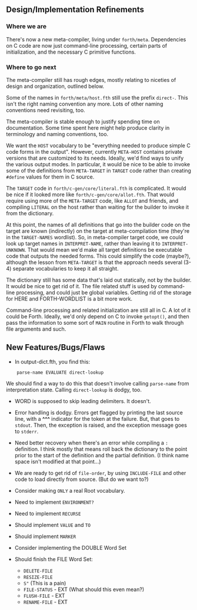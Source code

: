 ## Design/Implementation Refinements
### Where we are
There's now a new meta-compiler, living under `forth/meta`.
Dependencies on C code are now just command-line processing,
certain parts of initialization, and the necessary C primitive
functions.

### Where to go next
The meta-compiler still has rough edges, mostly relating to
niceties of design and organization, outlined below.

Some of the names in `forth/meta/host.fth` still use the prefix
`direct-`.  This isn't the right naming convention any more.
Lots of other naming conventions need revisiting, too.

The meta-compiler is stable enough to justify spending time on
documentation.  Some time spent here might help produce clarity
in terminology and naming conventions, too.

We want the `HOST` vocabulary to be "everything needed to produce
simple C code forms in the output".  However, currently `META-HOST`
contains private versions that are customized to its needs.
Ideally, we'd find ways to unify the various output modes.  In
particular, it would be nice to be able to invoke some of the
definitions from `META-TARGET` in `TARGET` code rather than creating
`#define` values for them in C source.

The `TARGET` code in `forth/c-gen/core/literal.fth` is complicated.
It would be nice if it looked more like `forth/c-gen/core/allot.fth`.
That would require using more of the `META-TARGET` code, like
`ALLOT` and friends, and compiling `LITERAL` on the host rather
than waiting for the builder to invoke it from the dictionary.

At this point, the names of all definitions that go into
the builder code on the target are known (indirectly) on the target
at meta-compilation time (they're in the `TARGET-NAMES` wordlist).
So, in meta-compiler target code, we could look up target names in
`INTERPRET-NAME`, rather than leaving it to `INTERPRET-UNKNOWN`.
That would mean we'd make all target definitions be executable code
that outputs the needed forms.  This could simplify the code
(maybe?), although the lesson from `META-TARGET` is that the
approach needs several (3-4) separate vocabularies to keep it all
straight.

The dictionary still has some data that's laid out statically, not
by the builder.  It would be nice to get rid of it.  The file
related stuff is used by command-line processing, and could just be
global variables.  Getting rid of the storage for HERE and
FORTH-WORDLIST is a bit more work.

Command-line processing and related initialization are still all
in C.  A lot of it could be Forth.  Ideally, we'd only depend on
C to invoke `getopt()`, and then pass the information to some sort
of `MAIN` routine in Forth to walk through file arguments and such.

## New Features/Bugs/Flaws

- In output-dict.fth, you find this:
```
	parse-name EVALUATE direct-lookup
```
  We should find a way to do this that doesn't involve calling
  `parse-name` from interpretation state.  Calling `direct-lookup` is
  dodgy, too.

- WORD is supposed to skip leading delimiters.  It doesn't.

- Error handling is dodgy.  Errors get flagged by printing the last
  source line, with a **^^^** indicator for the token at the failure.
  But, that goes to `stdout`.  Then, the exception is raised, and the
  exception message goes to `stderr`.

- Need better recovery when there's an error while compiling a
  `:` definition.  I think mostly that means roll back the dictionary
  to the point prior to the start of the definition and the partial
  definition. (I think name space isn't modified at that point...)

- We are ready to get rid of `file-order`, by using `INCLUDE-FILE` and
  other code to load directly from source.  (But do we want to?)

- Consider making `ONLY` a real Root vocabulary.

- Need to implement `ENVIRONMENT?`

- Need to implement `RECURSE`

- Should implement `VALUE` and `TO`

- Should implement `MARKER`

- Consider implementing the DOUBLE Word Set

- Should finish the FILE Word Set:
  * `DELETE-FILE`
  * `RESIZE-FILE`
  * `S"`  (This is a pain)
  * `FILE-STATUS`  - EXT (What should this even mean?)
  * `FLUSH-FILE`  - EXT
  * `RENAME-FILE`  - EXT
